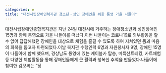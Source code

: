 ```yaml
---
categories: e
title: "대전시립장애인복지관 청소년‧성인 장애인을 위한 통영 가을 나들이"
---
```

대전시립장애인종합복지관은 지난 24일 대전시에 거주하는 장애청소년과 성인장애인 15명과 함께 통영으로 가을 나들이를 떠났다.이번 나들이는 코로나19로 외부활동을 할 수 없어 답답해했던 장애인을 대상으로 체험을 즐길 수 있도록 하여 지쳐있던 몸과 마음의 회복을 돕고자 마련되었다.이날 복지관 수행인력 6명과 자원봉사자 9명, 장애인 15명이 나들이에 함께 했으며, 경상남도 통영에 있는 케이블카 탑승, 미륵산트레킹, 카트체험 등 다양한 체험활동을 통해 장애인들에게 큰 활력과 행복한 추억을 만들었다.나들이에 참여한 김모씨는 &ldquo;장